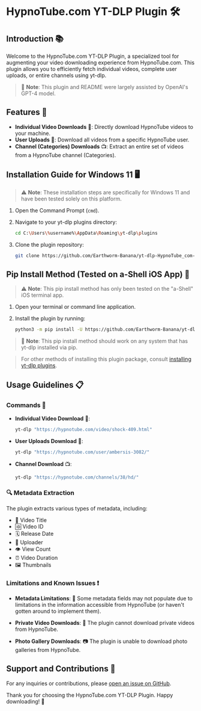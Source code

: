# HypnoTube.com YT-DLP Plugin 🛠️

## Introduction 📚

Welcome to the HypnoTube.com YT-DLP Plugin, a specialized tool for augmenting your video downloading experience from HypnoTube.com. This plugin allows you to efficiently fetch individual videos, complete user uploads, or entire channels using yt-dlp.

> 📝 **Note**: This plugin and README were largely assisted by OpenAI's GPT-4 model. 

## Features 🌟

- **Individual Video Downloads** 🎥: Directly download HypnoTube videos to your machine.
- **User Uploads** 👤: Download all videos from a specific HypnoTube user.
- **Channel (Categories) Downloads** 📺: Extract an entire set of videos from a HypnoTube channel (Categories).

## Installation Guide for Windows 11 🖥️

> ⚠️ **Note**: These installation steps are specifically for Windows 11 and have been tested solely on this platform.

1. Open the Command Prompt (`cmd`).
2. Navigate to your yt-dlp plugins directory:

    ```bash
    cd C:\Users\%username%\AppData\Roaming\yt-dlp\plugins
    ```
   
3. Clone the plugin repository:

    ```bash
    git clone https://github.com/Earthworm-Banana/yt-dlp-HypnoTube_com-plugin.git
    ```

## Pip Install Method (Tested on a-Shell iOS App) 📱

> ⚠️ **Note**: This pip install method has only been tested on the "a-Shell" iOS terminal app.

1. Open your terminal or command line application.
2. Install the plugin by running:

    ```bash
    python3 -m pip install -U https://github.com/Earthworm-Banana/yt-dlp-HypnoTube_com-plugin/archive/refs/heads/master.zip
    ```

> 📘 **Note**: This pip install method should work on any system that has yt-dlp installed via pip.

> For other methods of installing this plugin package, consult [installing yt-dlp plugins](https://github.com/yt-dlp/yt-dlp#installing-plugins).

## Usage Guidelines 📋

### Commands 📜

- **Individual Video Download** 🎥:
    
    ```bash
    yt-dlp "https://hypnotube.com/video/shock-409.html"
    ```

- **User Uploads Download** 👤:

    ```bash
    yt-dlp "https://hypnotube.com/user/ambersis-3082/"
    ```
  
- **Channel Download** 📺:

    ```bash
    yt-dlp "https://hypnotube.com/channels/38/hd/"
    ```

### 🔍 Metadata Extraction

The plugin extracts various types of metadata, including:

- 📝 Video Title
- 🆔 Video ID
- 🗓️ Release Date
- 👤 Uploader
- 👁️ View Count
- ⏰ Video Duration
- 🖼️ Thumbnails

### Limitations and Known Issues ❗

- **Metadata Limitations**: 📄 Some metadata fields may not populate due to limitations in the information accessible from HypnoTube (or haven't gotten around to implement them).

- **Private Video Downloads**: 🛑 The plugin cannot download private videos from HypnoTube.

- **Photo Gallery Downloads**: 📷 The plugin is unable to download photo galleries from HypnoTube.

## Support and Contributions 🤝

For any inquiries or contributions, please [open an issue on GitHub](https://github.com/Earthworm-Banana/yt-dlp-HypnoTube_com-plugin/issues).

Thank you for choosing the HypnoTube.com YT-DLP Plugin. Happy downloading! 🙏
